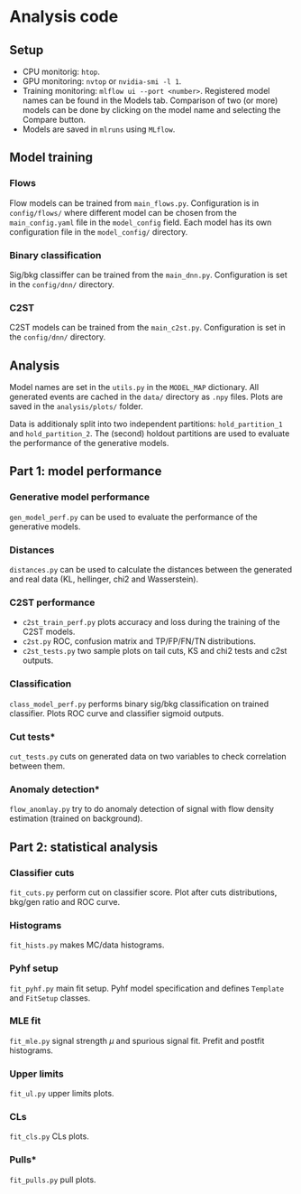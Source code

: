 # Analysis code

## Setup 

- CPU monitorig: `htop`.
- GPU monitoring: `nvtop` or `nvidia-smi -l 1`.
- Training monitoring: `mlflow ui --port <number>`. Registered model names can be found in the Models tab. Comparison of two (or more) models can be done by clicking on the model name and selecting the Compare button.
- Models are saved in `mlruns` using `MLflow`.

## Model training

### Flows

Flow models can be trained from `main_flows.py`. Configuration is in `config/flows/` where different model can be chosen from the `main_config.yaml` file in the `model_config` field. Each model has its own configuration file in the `model_config/` directory.

### Binary classification

Sig/bkg classiffer can be trained from the `main_dnn.py`. Configuration is set in the `config/dnn/` directory.

### C2ST

C2ST models can be trained from the `main_c2st.py`. Configuration is set in the `config/dnn/` directory.

## Analysis

Model names are set in the `utils.py` in the `MODEL_MAP` dictionary. All generated events are cached in the `data/` directory as `.npy` files. Plots are saved in the `analysis/plots/` folder.

Data is additionaly split into two independent partitions: `hold_partition_1` and `hold_partition_2`. The (second) holdout partitions are used to evaluate the performance of the generative models.

## Part 1: model performance

### Generative model performance

`gen_model_perf.py` can be used to evaluate the performance of the generative models. 

### Distances

`distances.py` can be used to calculate the distances between the generated and real data (KL, hellinger, chi2 and Wasserstein).

### C2ST performance

- `c2st_train_perf.py` plots accuracy and loss during the training of the C2ST models.  
- `c2st.py` ROC, confusion matrix and TP/FP/FN/TN distributions.  
- `c2st_tests.py` two sample plots on tail cuts, KS and chi2 tests and c2st outputs.  

### Classification

`class_model_perf.py` performs binary sig/bkg classification on trained classifier. Plots ROC curve and classifier sigmoid outputs.

### Cut tests*

`cut_tests.py` cuts on generated data on two variables to check correlation between them.

### Anomaly detection*

`flow_anomlay.py` try to do anomaly detection of signal with flow density estimation (trained on background).

## Part 2: statistical analysis

### Classifier cuts

`fit_cuts.py` perform cut on classifier score. Plot after cuts distributions, bkg/gen ratio and ROC curve.

### Histograms

`fit_hists.py` makes MC/data histograms.

### Pyhf setup

`fit_pyhf.py` main fit setup. Pyhf model specification and defines `Template` and `FitSetup` classes.

### MLE fit

`fit_mle.py` signal strength $\mu$ and spurious signal fit. Prefit and postfit histograms.

### Upper limits

`fit_ul.py` upper limits plots.

### CLs

`fit_cls.py` CLs plots.

### Pulls*

`fit_pulls.py` pull plots.
